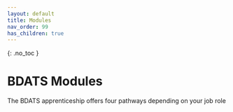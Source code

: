 ```yaml
---
layout: default
title: Modules
nav_order: 99
has_children: true
---
```


{: .no_toc }

#  BDATS Modules

The BDATS apprenticeship offers four pathways depending on your job role

